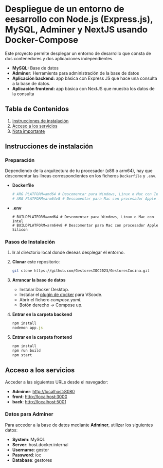 # Despliegue de un entorno de eesarrollo con Node.js (Express.js), MySQL, Adminer y NextJS usando Docker-Compose

Este proyecto permite desplegar un entorno de desarrollo que consta de dos contenedores y dos aplicaciones independientes

- **MySQL:** Base de datos
- **Adminer:** Herramienta para administración de la base de datos
- **Aplicación backend:** app básica con Express JS que hace una consulta a la base de datos.
- **Aplicación frontend:** app básica con NextJS que muestra los datos de la consulta


## Tabla de Contenidos

1. [Instrucciones de instalación](#instrucciones-de-instalación)
2. [Acceso a los servicios](#acceso-a-los-servicios)
3. [Nota importante](#nota-importante)

## Instrucciones de instalación

### Preparación

Dependiendo de la arquitectura de tu procesador (x86 o arm64), hay que descomentar las líneas correspondientes en los ficheros `Dockerfile` y `.env`.

- **Dockerfile**

    ```dockerfile
    # ARG PLATFORM=amd64 # Descomentar para Windows, Linux o Mac con Intel
    # ARG PLATFORM=arm64v8 # Descomentar para Mac con procesador Apple Silicon
    ```

- **.env**

    ```dotenv
    # BUILDPLATFORM=amd64 # Descomentar para Windows, Linux o Mac con Intel
    # BUILDPLATFORM=arm64v8 # Descomentar para Mac con procesador Apple Silicon
    ```

### Pasos de Instalación

1. **Ir** al directorio local donde deseas desplegar el entorno.
2. **Clonar** este repositorio:

    ```bash
    git clone https://github.com/GestoresIOC2023/GestoresCocina.git
    ```
3. **Arrancar la base de datos**
    - Instalar Docker Desktop.
    - Instalar el [plugin de docker](https://code.visualstudio.com/docs/containers/overview) para VScode.
    - Abrir el fichero *compose.yaml*. 
	- Botón derecho -> Compose up.

4. **Entrar en la carpeta backend**
    ```js
    npm install
    nodemon app.js
    ```

5.  **Entrar en la carpeta frontend**
    ```js
    npm install
    npm run build
    npm start
    ```    


## Acceso a los servicios

Acceder a las siguientes URLs desde el navegador:

- **Adminer**: [http://localhost:8080](http://localhost:8080)
- **front**: [http://localhost:3000](http://localhost:3000)
- **back**: [http://localhost:5001](http://localhost:3000)

### Datos para Adminer

Para acceder a la base de datos mediante **Adminer**, utilizar los siguientes datos:

- **System**: MySQL
- **Server**: host.docker.internal
- **Username**: gestor
- **Password**: ioc
- **Database**: gestores

